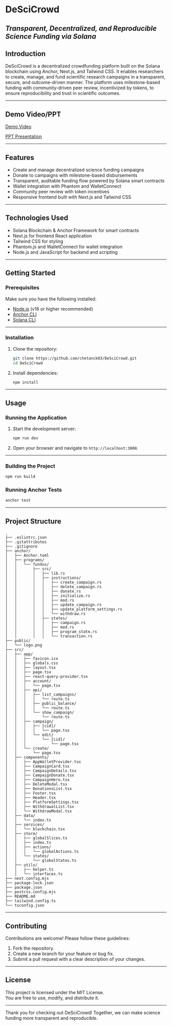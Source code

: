 # DeSciCrowd

*Transparent, Decentralized, and Reproducible Science Funding via Solana*
---

## Introduction

DeSciCrowd is a decentralized crowdfunding platform built on the Solana blockchain using Anchor, Next.js, and Tailwind CSS. It enables researchers to create, manage, and fund scientific research campaigns in a transparent, secure, and outcome-driven manner. The platform uses milestone-based funding with community-driven peer review, incentivized by tokens, to ensure reproducibility and trust in scientific outcomes.

---
## Demo Video/PPT

[Demo Video](https://youtu.be/vKDrZrJt3DQ)

[PPT Presentation](https://docs.google.com/presentation/d/1KLke3rNYH51FUw5rI68PVYxU0vw5ah7t/edit?slide=id.p1#slide=id.p1)

---

## Features

- Create and manage decentralized science funding campaigns
- Donate to campaigns with milestone-based disbursements
- Transparent, auditable funding flow powered by Solana smart contracts
- Wallet integration with Phantom and WalletConnect
- Community peer review with token incentives
- Responsive frontend built with Next.js and Tailwind CSS

---

## Technologies Used

- Solana Blockchain & Anchor Framework for smart contracts
- Next.js for frontend React application
- Tailwind CSS for styling
- Phantom.js and WalletConnect for wallet integration
- Node.js and JavaScript for backend and scripting

---

## Getting Started

### Prerequisites

Make sure you have the following installed:

- [Node.js](https://nodejs.org/) (v16 or higher recommended)
- [Anchor CLI](https://www.anchor-lang.com/docs/installation)
- [Solana CLI](https://solana.com/docs/intro/installation)
 
---
### Installation

1.  Clone the repository:

    ```bash
    git clone https://github.com/chetanck03/DeSciCrowd.git
    cd DeSciCrowd
    ```
2.  Install dependencies:

    ```bash
    npm install
    ```    
---
## Usage

### Running the Application

1.  Start the development server:

    ```bash
    npm run dev
    ```
2.  Open your browser and navigate to `http://localhost:3000`.
---
### Building the Project

```bash
npm run build
```

### Running Anchor Tests

```bash
anchor test
```
---

## Project Structure

```
.
├── .eslintrc.json
├── .gitattributes
├── .gitignore
├── anchor/
│   ├── Anchor.toml
│   ├── programs/
│   │   └── fundus/
│   │       ├── src/
│   │       │   ├── lib.rs
│   │       │   ├── instructions/
│   │       │   │   ├── create_campaign.rs
│   │       │   │   ├── delete_campaign.rs
│   │       │   │   ├── donate.rs
│   │       │   │   ├── initialize.rs
│   │       │   │   ├── mod.rs
│   │       │   │   ├── update_campaign.rs
│   │       │   │   ├── update_platform_settings.rs
│   │       │   │   └── withdraw.rs
│   │       │   ├── states/
│   │       │   │   ├── campaign.rs
│   │       │   │   ├── mod.rs
│   │       │   │   ├── program_state.rs
│   │       │   │   └── transaction.rs
├── public/
│   └── logo.png
├── src/
│   ├── app/
│   │   ├── favicon.ico
│   │   ├── globals.css
│   │   ├── layout.tsx
│   │   ├── page.tsx
│   │   ├── react-query-provider.tsx
│   │   ├── account/
│   │   │   └── page.tsx
│   │   ├── api/
│   │   │   ├── list_campaigns/
│   │   │   │   └── route.ts
│   │   │   ├── public_balance/
│   │   │   │   └── route.ts
│   │   │   └── show_campaign/
│   │   │       └── route.ts
│   │   ├── campaign/
│   │   │   ├── [cid]/
│   │   │   │   └── page.tsx
│   │   │   └── edit/
│   │   │       └── [cid]/
│   │   │           └── page.tsx
│   │   └── create/
│   │       └── page.tsx
│   ├── components/
│   │   ├── AppWalletProvider.tsx
│   │   ├── CampaignCard.tsx
│   │   ├── CampaignDetails.tsx
│   │   ├── CampaignDonate.tsx
│   │   ├── CampaignHero.tsx
│   │   ├── DeleteModal.tsx
│   │   ├── DonationsList.tsx
│   │   ├── Footer.tsx
│   │   ├── Header.tsx
│   │   ├── PlatformSettings.tsx
│   │   ├── WithdrawalList.tsx
│   │   └── WithdrawModal.tsx
│   ├── data/
│   │   └── index.ts
│   ├── services/
│   │   └── blockchain.tsx
│   ├── store/
│   │   ├── globalSlices.ts
│   │   ├── index.ts
│   │   ├── actions/
│   │   │   └── globalActions.ts
│   │   └── states/
│   │       └── globalStates.ts
│   ├── utils/
│   │   ├── helper.ts
│   │   └── interfaces.ts
├── next.config.mjs
├── package-lock.json
├── package.json
├── postcss.config.mjs
├── README.md
├── tailwind.config.ts
└── tsconfig.json
```
---

## Contributing

Contributions are welcome! Please follow these guidelines:

1.  Fork the repository.
2.  Create a new branch for your feature or bug fix.
3.  Submit a pull request with a clear description of your changes.

---
## License

This project is licensed under the MIT License.  
You are free to use, modify, and distribute it.

---
Thank you for checking out DeSciCrowd! Together, we can make science funding more transparent and reproducible.
